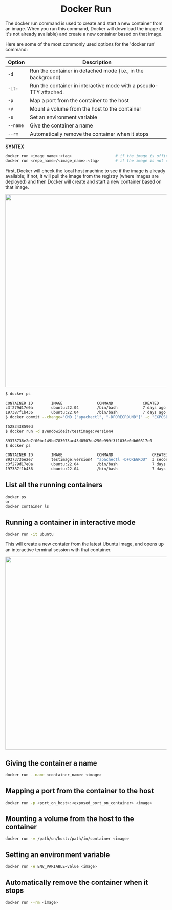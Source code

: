 <h1 align="center"> Docker Run </h1>

The docker run command is used to create and start a new container from an image. When you run this command, Docker will download the image (if it's not already available) and create a new container based on that image.

Here are some of the most commonly used options for the 'docker run' command:

| Option        | Description                                                       |
| ------------- | ----------------------------------------------------------------- |
| `-d`	        | Run the container in detached mode (i.e., in the background)      |
| `-it:`        | Run the container in interactive mode with a pseudo-TTY attached. |
| `-p`	        | Map a port from the container to the host                         |
| `-v`	        | Mount a volume from the host to the container                     |
| `-e`	        | Set an environment variable                                       |
| `--name`	    | Give the container a name                                         |
| `--rm`	    | Automatically remove the container when it stops                  |

**SYNTEX**
```bash
docker run <image_name>:<tag>                   # if the image is offical
docker run <repo_name>/<image_name>:<tag>       # if the image is not official
```

First, Docker will check the local host machine to see if the image is already available; if not, it will pull the image from the registry (where images are deployed) and then Docker will create and start a new container based on that image.

<img src="https://user-images.githubusercontent.com/111651161/221502653-f4c50e7a-1269-40be-bdec-10970621aa33.png" height="600">

```bash
$ docker ps

CONTAINER ID        IMAGE               COMMAND             CREATED             STATUS              PORTS              NAMES
c3f279d17e0a        ubuntu:22.04        /bin/bash           7 days ago          Up 25 hours                            desperate_dubinsky
197387f1b436        ubuntu:22.04        /bin/bash           7 days ago          Up 25 hours                            focused_hamilton
$ docker commit --change='CMD ["apachectl", "-DFOREGROUND"]' -c "EXPOSE 80" c3f279d17e0a  svendowideit/testimage:version4

f5283438590d
$ docker run -d svendowideit/testimage:version4

89373736e2e7f00bc149bd783073ac43d0507da250e999f3f1036e0db60817c0
$ docker ps

CONTAINER ID        IMAGE               COMMAND                 CREATED             STATUS              PORTS              NAMES
89373736e2e7        testimage:version4  "apachectl -DFOREGROU"  3 seconds ago       Up 2 seconds        80/tcp             distracted_fermat
c3f279d17e0a        ubuntu:22.04        /bin/bash               7 days ago          Up 25 hours                            desperate_dubinsky
197387f1b436        ubuntu:22.04        /bin/bash               7 days ago          Up 25 hours                            focused_hamilton
```

## List all the running containers

```bash
docker ps
or
docker container ls
```

## Running a container in interactive mode

```bash
docker run -it ubuntu
```

This will create a new contaier from the latest Ubuntu image, and opens up an interactive terminal session with that container.

<img src="https://user-images.githubusercontent.com/111651161/221514839-de0f89d2-9c8e-46b0-b0c2-e798aec45c87.png" height="600">

## Giving the container a name

```bash
docker run --name <container_name> <image>
```

## Mapping a port from the container to the host

```bash
docker run -p <port_on_host>:<exposed_port_on_container> <image>
```

## Mounting a volume from the host to the container

```bash
docker run -v /path/on/host:/path/in/container <image>
```

## Setting an environment variable

```bash
docker run -e ENV_VARIABLE=value <image>
```

## Automatically remove the container when it stops

```bash
docker run --rm <image>
```
